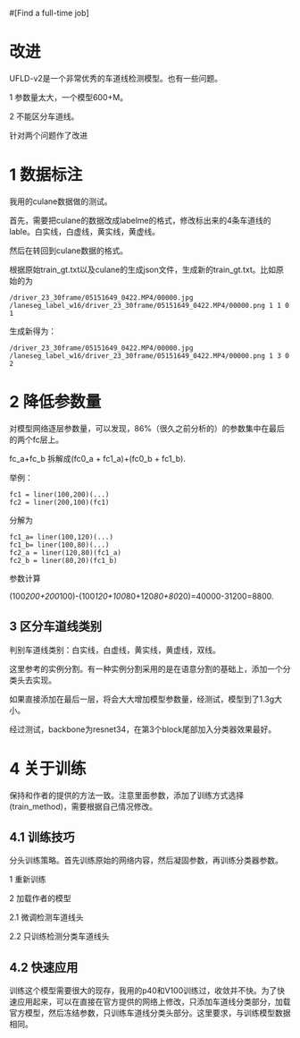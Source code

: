 #[Find a full-time job]
# 改进

UFLD-v2是一个非常优秀的车道线检测模型。也有一些问题。

1 参数量太大，一个模型600+M。

2 不能区分车道线。

针对两个问题作了改进

# 1 数据标注

我用的culane数据做的测试。

首先，需要把culane的数据改成labelme的格式，修改标出来的4条车道线的lable。白实线，白虚线，黄实线，黄虚线。

然后在转回到culane数据的格式。

根据原始train_gt.txt以及culane的生成json文件，生成新的train_gt.txt。比如原始的为

```
/driver_23_30frame/05151649_0422.MP4/00000.jpg /laneseg_label_w16/driver_23_30frame/05151649_0422.MP4/00000.png 1 1 0 1
```

生成新得为：

```
/driver_23_30frame/05151649_0422.MP4/00000.jpg /laneseg_label_w16/driver_23_30frame/05151649_0422.MP4/00000.png 1 3 0 2
```

# 2 降低参数量

对模型网络逐层参数量，可以发现，86%（很久之前分析的）的参数集中在最后的两个fc层上。

fc_a+fc_b 拆解成(fc0_a + fc1_a)+(fc0_b + fc1_b).

举例：

```
fc1 = liner(100,200)(...)
fc2 = liner(200,100)(fc1)
```

分解为

```
fc1_a= liner(100,120)(...)
fc1_b= liner(100,80)(...)
fc2_a = liner(120,80)(fc1_a)
fc2_b = liner(80,20)(fc1_b)
```

参数计算

(100*200+200*100)-(100*120+100*80+120*80+80*20)=40000-31200=8800.

## 3 区分车道线类别

判别车道线类别：白实线，白虚线，黄实线，黄虚线，双线。

这里参考的实例分割。有一种实例分割采用的是在语意分割的基础上，添加一个分类头去实现。

如果直接添加在最后一层，将会大大增加模型参数量，经测试，模型到了1.3g大小。

经过测试，backbone为resnet34，在第3个block尾部加入分类器效果最好。

# 4 关于训练

保持和作者的提供的方法一致。注意里面参数，添加了训练方式选择(train_method)，需要根据自己情况修改。

## 4.1 训练技巧

分头训练策略。首先训练原始的网络内容，然后凝固参数，再训练分类器参数。

1 重新训练

2 加载作者的模型

2.1 微调检测车道线头

2.2 只训练检测分类车道线头

## 4.2 快速应用

训练这个模型需要很大的现存，我用的p40和V100训练过，收敛并不快。为了快速应用起来，可以在直接在官方提供的网络上修改，只添加车道线分类部分，加载官方模型，然后冻结参数，只训练车道线分类头部分。这里要求，与训练模型数据相同。
